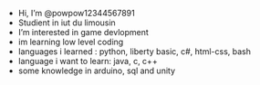 - Hi, I’m @powpow12344567891
- Studient in iut du limousin
- I’m interested in game devlopment
- im learning low level coding
- languages i learned : python, liberty basic, c#, html-css, bash 
- language i want to learn: java, c, c++
- some knowledge in arduino, sql and unity 

<!---
powpow12344567891/powpow12344567891 is a ✨ special ✨ repository because its `README.md` (this file) appears on your GitHub profile.
You can click the Preview link to take a look at your changes.
--->
